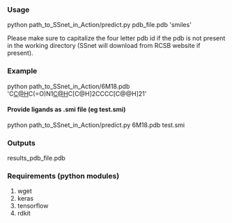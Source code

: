 
### Usage

python path_to_SSnet_in_Action/predict.py pdb_file.pdb 'smiles'

Please make sure to capitalize the four letter pdb id if the pdb is not present in the working directory (SSnet will download from RCSB website if present).

### Example

python path_to_SSnet_in_Action/6M18.pdb 'C[C@H](N[C@@H](CCc1ccccc1)C(=O)O)C(=O)N1[C@H](C(=O)O)C[C@H]2CCCC[C@@H]21'


#### Provide ligands as .smi file (eg test.smi)

python path_to_SSnet_in_Action/predict.py 6M18.pdb test.smi

### Outputs

results_pdb_file.pdb

### Requirements (python modules)

1) wget
2) keras
3) tensorflow
4) rdkit


